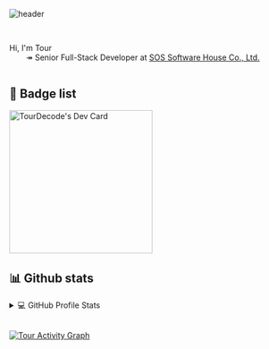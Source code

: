 ![header](https://capsule-render.vercel.app/api?type=rect&color=gradient&text=%20Tour%20&fontAlign=30&fontSize=30&textBg=true&desc=Senior%20Full-Stack%20Developer&descAlign=60&descAlignY=50&animation=twinkling)


<div style="margin-top:30px;margin-bottom:30px;display: flex;flex-direction: row;flex-wrap: nowrap;justify-content: space-between;">
    <div>
        <p>
            Hi, I'm Tour</br>
            <span style="margin-left:30px;">↠ Senior Full-Stack Developer at <a href="https://soshouse.co.th" target="_blank">SOS Software House Co., Ltd.</a></span></br>
        </p>
    </div>
</div>

## 📌 Badge list

<div style=";margin-bottom:30px;">
    <a href="https://app.daily.dev/TourDecode" target="_blank">
    <img src="https://api.daily.dev/devcards/819f95920ab74c6ba4bb131a7cc8c9c1.png?r=4oy" width="256" alt="TourDecode's Dev Card"/>
    </a>
</div>

## 📊 Github stats

<details> 
  <summary>💻 GitHub Profile Stats</summary>
  <br/>
    <a href="https://github.com/tourdecode" target="_blank" style="margin-right:5px;">
        <img src="https://github-readme-stats.vercel.app/api?username=tourdecode&show_icons=true&theme=github_dark&count_private=true" style="width: 450px !important;"/>
    </a>
    <a href="https://github.com/tourdecode" target="_blank">
        <img src="https://github-readme-stats.vercel.app/api/top-langs/?username=tourdecode&show_icons=true&theme=github_dark&count_private=true&layout=compact&exclude_repo="/>
    </a>
    <br/>
  <b>Note:</b> Top languages is only a metric of the languages my public code consists of and doesn't reflect experience or skill level.
</details>
<br/>


<a href="https://github.com/ashutosh00710/github-readme-activity-graph"><img alt="Tour Activity Graph" src="https://denvercoder1-activity-graph.herokuapp.com/graph/?username=tourdecode&bg_color=1F222E&color=F8D866&line=F85D7F&point=FFFFFF&hide_border=true" /></a>
